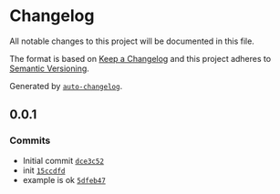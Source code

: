 # Changelog

All notable changes to this project will be documented in this file.

The format is based on [Keep a Changelog](https://keepachangelog.com/en/1.0.0/)
and this project adheres to [Semantic Versioning](https://semver.org/spec/v2.0.0.html).

Generated by [`auto-changelog`](https://github.com/CookPete/auto-changelog).

## 0.0.1

### Commits

- Initial commit [`dce3c52`](https://github.com/substrate-system/arrow-next/commit/dce3c52b126bf60504468e6c3ee82976a5c20de5)
- init [`15ccdfd`](https://github.com/substrate-system/arrow-next/commit/15ccdfdc7f72b845b669b191325734572cf3035a)
- example is ok [`5dfeb47`](https://github.com/substrate-system/arrow-next/commit/5dfeb479443cf528b5c2e04c0010da04d39fdb6f)
